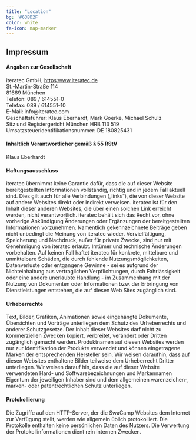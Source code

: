 ```yaml
---
title: "Location"
bg: '#63BD2F'
color: white
fa-icon: map-marker
---
```


## Impressum

#### Angaben zur Gesellschaft

<p>iteratec GmbH, <a href="https:www.iteratec.de">https:www.iteratec.de</a><br/>
St.-Martin-Straße 114<br/>
81669 München <br/>
Telefon: 089 / 614551-0<br/> 
Telefax: 089 / 614551-10 <br/>
E-Mail: info@iteratec.com <br/>
Geschäftsführer: Klaus Eberhardt, Mark Goerke, Michael Schulz<br/> 
Sitz und Registergericht München HRB 113 519 <br/>
Umsatzsteueridentifikationsnummer: DE 180825431 <br/>
<p>


#### Inhaltlich Verantwortlicher gemäß § 55 RStV

Klaus Eberhardt  

#### Haftungsausschluss

iteratec übernimmt keine Garantie dafür, dass die auf dieser Website bereitgestellten Informationen vollständig, 
richtig und in jedem Fall aktuell sind. Dies gilt auch für alle Verbindungen („links“), die von dieser Website 
auf andere Websites direkt oder indirekt verweisen. iteratec ist für den Inhalt dieser anderen Websites, die über 
einen solchen Link erreicht werden, nicht verantwortlich. iteratec behält sich das Recht vor, ohne vorherige 
Ankündigung Änderungen oder Ergänzungen der bereitgestellten Informationen vorzunehmen. Namentlich gekennzeichnete 
Beiträge geben nicht unbedingt die Meinung von iteratec wieder. Vervielfältigung, Speicherung und Nachdruck, 
außer für private Zwecke, sind nur mit Genehmigung von iteratec erlaubt. Irrtümer und technische Änderungen 
vorbehalten. Auf keinen Fall haftet iteratec für konkrete, mittelbare und unmittelbare Schäden, die durch fehlende 
Nutzungsmöglichkeiten, Datenverluste oder entgangene Gewinne - sei es aufgrund der Nichteinhaltung aus vertraglichen 
Verpflichtungen, durch Fahrlässigkeit oder eine andere unerlaubte Handlung - im Zusammenhang mit der Nutzung von 
Dokumenten oder Informationen bzw. der Erbringung von Dienstleistungen entstehen, die auf diesen Web Sites 
zugänglich sind.


#### Urheberrechte 

Text, Bilder, Grafiken, Animationen sowie eingehängte Dokumente, Übersichten und Vorträge unterliegen dem Schutz 
des Urheberrechts und anderer Schutzgesetze. Der Inhalt dieser Websites darf nicht zu kommerziellen Zwecken kopiert, 
verbreitet, verändert oder Dritten zugänglich gemacht werden. Produktnamen auf diesen Websites werden nur zur 
Identifikation der Produkte verwendet und können eingetragene Marken der entsprechenden Hersteller sein. 
Wir weisen daraufhin, dass auf diesen Websites enthaltene Bilder teilweise dem Urheberrecht Dritter unterliegen. 
Wir weisen darauf hin, dass die auf dieser Website verwendeten Hard- und Softwarebezeichnungen und Markennamen Eigentum der jeweiligen Inhaber sind und dem allgemeinen warenzeichen-, marken- oder patentrechtlichen Schutz unterliegen. 


#### Protokollierung 

Die Zugriffe auf den HTTP-Server, der die SwaCamp Websites dem Internet zur Verfügung stellt, werden wie allgemein üblich protokolliert. Die Protokolle enthalten keine persönlichen Daten des Nutzers. Die Verwertung der Protokollinformationen dient rein internen Zwecken. 


